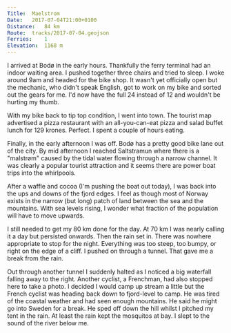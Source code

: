 ```yaml
---
Title:	Maelstrom 
Date:	2017-07-04T21:00+0100 
Distance:	84 km 
Route:	tracks/2017-07-04.geojson
Ferries:	1
Elevation:	1168 m
---
```


I arrived at Bod&oslash; in the early hours. Thankfully the ferry terminal had an indoor waiting area. I pushed together three chairs and tried to sleep. I woke around 9am and headed for the bike shop. It wasn't yet officially open but the mechanic, who didn't speak English, got to work on my bike and sorted out the gears for me. I'd now have the full 24 instead of 12 and wouldn't be hurting my thumb.

With my bike back to tip top condition, I went into town. The tourist map advertised a pizza restaurant with an all-you-can-eat pizza and salad buffet lunch for 129 krones. Perfect. I spent a couple of hours eating.

Finally, in the early afternoon I was off. Bod&oslash; has a pretty good bike lane out of the city. By mid afternoon I reached Saltstramun where there is a "malstr&oslash;m" caused by the tidal water flowing through a narrow channel. It was clearly a popular tourist attraction and it seems there are power boat trips into the whirlpools.

After a waffle and cocoa (I'm pushing the boat out today), I was back into the ups and downs of the fjord edges. I feel as though most of Norway exists in the narrow (but long) patch of land between the sea and the mountains. With sea levels rising, I wonder what fraction of the population will have to move upwards.

I still needed to get my 80 km done for the day. At 70 km I was nearly calling it a day but persisted onwards. Then the rain set in. There was nowhere appropriate to stop for the night. Everything was too steep, too bumpy, or right on the edge of a cliff. I pushed on through a tunnel. That gave me a break from the rain. 

Out through another tunnel I suddenly halted as I noticed a big waterfall falling away to the right. Another cyclist, a Frenchman, had also stopped here to take a photo. I decided I would camp up stream a little but the French cyclist was heading back down to fjord-level to camp. He was tired of the coastal weather and had seen enough mountains. He said he might go into Sweden for a break. He sped off down the hill whilst I pitched my tent in the rain. At least the rain kept the mosquitos at bay. I slept to the sound of the river below me.
